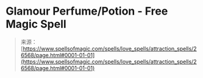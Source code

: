 <!--yml
category: 未分类
date: 2024-06-12 19:14:41
-->

# Glamour Perfume/Potion - Free Magic Spell

> 来源：[https://www.spellsofmagic.com/spells/love_spells/attraction_spells/26568/page.html#0001-01-01](https://www.spellsofmagic.com/spells/love_spells/attraction_spells/26568/page.html#0001-01-01)